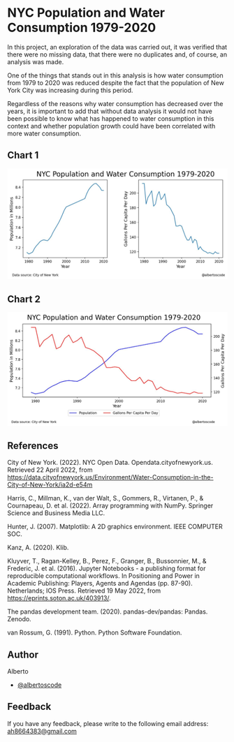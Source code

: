 # NYC Population and Water Consumption 1979-2020

In this project, an exploration of the data was carried out, it was verified that there were no missing data, that there were no duplicates and, of course, an analysis was made.

One of the things that stands out in this analysis is how water consumption from 1979 to 2020 was reduced despite the fact that the population of New York City was increasing during this period.

Regardless of the reasons why water consumption has decreased over the years, it is important to add that without data analysis it would not have been possible to know what has happened to water consumption in this context and whether population growth could have been correlated with more water consumption.

## Chart 1

![](chart1.jpg)

## Chart 2

![](chart2.jpg)

## References

City of New York. (2022). NYC Open Data. Opendata.cityofnewyork.us. Retrieved 22 April 2022, from https://data.cityofnewyork.us/Environment/Water-Consumption-in-the-City-of-New-York/ia2d-e54m

Harris, C., Millman, K., van der Walt, S., Gommers, R., Virtanen, P., & Cournapeau, D. et al. (2022). Array programming with NumPy. Springer Science and Business Media LLC. 

Hunter, J. (2007). Matplotlib: A 2D graphics environment. IEEE COMPUTER SOC. 

Kanz, A. (2020). Klib. 

Kluyver, T., Ragan-Kelley, B., Perez, F., Granger, B., Bussonnier, M., & Frederic, J. et al. (2016). Jupyter Notebooks - a publishing format for reproducible computational workflows. In Positioning and Power in Academic Publishing: Players, Agents and Agendas (pp. 87-90). Netherlands; IOS Press. Retrieved 19 May 2022, from https://eprints.soton.ac.uk/403913/. 

The pandas development team. (2020). pandas-dev/pandas: Pandas. Zenodo. 

van Rossum, G. (1991). Python. Python Software Foundation. 

## Author

Alberto

- [@albertoscode](https://github.com/albertoscode)


## Feedback

If you have any feedback, please write to the following email address: ah8664383@gmail.com

